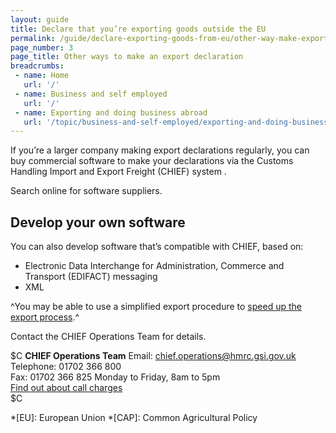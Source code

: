 ```yaml
---
layout: guide
title: Declare that you’re exporting goods outside the EU
permalink: /guide/declare-exporting-goods-from-eu/other-way-make-export-declaration.html
page_number: 3
page_title: Other ways to make an export declaration
breadcrumbs:
 - name: Home
   url: '/'
 - name: Business and self employed
   url: '/'
 - name: Exporting and doing business abroad
   url: '/topic/business-and-self-employed/exporting-and-doing-business-abroad.html'   
---
```


If you’re a larger company making export declarations regularly, you can buy commercial software to make your declarations via the Customs Handling Import and Export Freight (CHIEF) system .

Search online for software suppliers.

## Develop your own software

You can also develop software that’s compatible with CHIEF, based on:

- Electronic Data Interchange for Administration, Commerce and Transport (EDIFACT) messaging
- XML

^You may be able to use a simplified export procedure to [speed up the export process](/apply-simplified-declaration-procedure-sdp-imports-exports.html).^

Contact the CHIEF Operations Team for details.

$C 
**CHIEF Operations Team**
Email: <chief.operations@hmrc.gsi.gov.uk>   
Telephone: 01702 366 800   
Fax: 01702 366 825
Monday to Friday, 8am to 5pm  
[Find out about call charges](/call-charges)  
$C  


*[EU]: European Union
*[CAP]: Common Agricultural Policy
